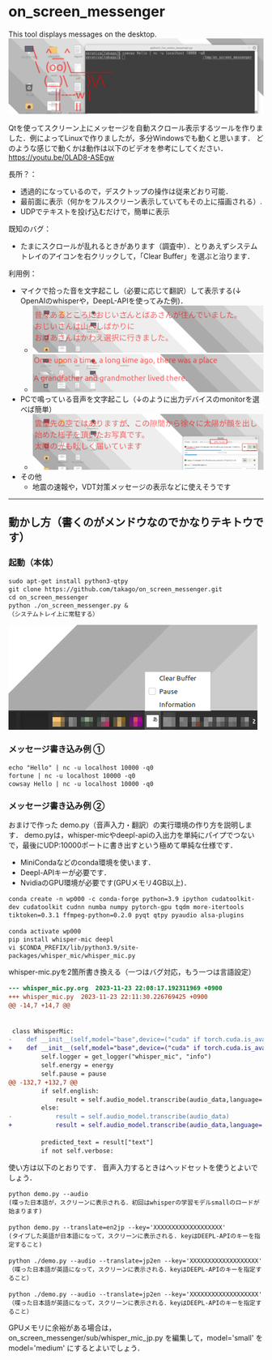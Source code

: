 # on_screen_messenger
This tool displays messages on the desktop.
   ![](https://github.com/takago/on_screen_messenger/blob/main/screenshots/screenshot03.png)
   
Qtを使ってスクリーン上にメッセージを自動スクロール表示するツールを作りました．例によってLinuxで作りましたが，多分Windowsでも動くと思います．
どのような感じで動くかは動作は以下のビデオを参考にしてください． https://youtu.be/0LAD8-ASEgw

長所？：
 - 透過的になっているので，デスクトップの操作は従来どおり可能．
 - 最前面に表示（何かをフルスクリーン表示していてもその上に描画される）.
 - UDPでテキストを投げ込むだけで，簡単に表示

既知のバグ：
 - たまにスクロールが乱れるときがあります（調査中）．とりあえずシステムトレイのアイコンを右クリックして，「Clear Buffer」を選ぶと治ります．

利用例：
 - マイクで拾った音を文字起こし（必要に応じて翻訳）して表示する(↓ OpenAIのwhisperや，DeepL-APIを使ってみた例)．
   - ![](https://github.com/takago/on_screen_messenger/blob/main/screenshots/screenshot00.png)
   - ![](https://github.com/takago/on_screen_messenger/blob/main/screenshots/screenshot01.png)
 - PCで鳴っている音声を文字起こし（↓のように出力デバイスのmonitorを選べば簡単）
   - ![](https://github.com/takago/on_screen_messenger/blob/main/screenshots/screenshot02.png)
 - その他
   - 地震の速報や，VDT対策メッセージの表示などに使えそうです
   
----
## 動かし方（書くのがメンドウなのでかなりテキトウです）
### 起動（本体）

```
sudo apt-get install python3-qtpy
git clone https://github.com/takago/on_screen_messenger.git
cd on_screen_messenger
python ./on_screen_messenger.py &
（システムトレイ上に常駐する）
```
   ![](https://github.com/takago/on_screen_messenger/blob/main/screenshots/screenshot04.png)
### メッセージ書き込み例 ①

```
echo "Hello" | nc -u localhost 10000 -q0
fortune | nc -u localhost 10000 -q0
cowsay Hello | nc -u localhost 10000 -q0
```

### メッセージ書き込み例 ② 
おまけで作った demo.py（音声入力・翻訳）の実行環境の作り方を説明します． demo.pyは，whisper-micやdeepl-apiの入出力を単純にパイプでつないで，最後にUDP:10000ポートに書き出すという極めて単純な仕様です．

 - MiniCondaなどのconda環境を使います．
 - Deepl-APIキーが必要です．
 - NvidiaのGPU環境が必要です(GPUメモリ4GB以上)．


```
conda create -n wp000 -c conda-forge python=3.9 ipython cudatoolkit-dev cudatoolkit cudnn numba numpy pytorch-gpu tqdm more-itertools tiktoken=0.3.1 ffmpeg-python=0.2.0 pyqt qtpy pyaudio alsa-plugins

conda activate wp000
pip install whisper-mic deepl
vi $CONDA_PREFIX/lib/python3.9/site-packages/whisper_mic/whisper_mic.py  
```
whisper-mic.pyを2箇所書き換える（一つはバグ対応，もう一つは言語設定）
```diff
--- whisper_mic.py.org	2023-11-23 22:08:17.192311969 +0900
+++ whisper_mic.py	2023-11-23 22:11:30.226769425 +0900
@@ -14,7 +14,7 @@
 
 
 class WhisperMic:
-    def __init__(self,model="base",device=("cuda" if torch.cuda.is_available() else "cpu"),english=False,verbose=False,energy=300,pause=2,dynamic_energy=False,save_file=False, model_root="~/.cache/whisper",mic_index=None):
+    def __init__(self,model="base",device=("cuda" if torch.cuda.is_available() else "cpu"),english=False,verbose=False,energy=300,pause=2,dynamic_energy=False,save_file=False, model_root=os.path.expanduser("~/.cache/whisper"),mic_index=None):
         self.logger = get_logger("whisper_mic", "info")
         self.energy = energy
         self.pause = pause
@@ -132,7 +132,7 @@
         if self.english:
             result = self.audio_model.transcribe(audio_data,language='english')
         else:
-            result = self.audio_model.transcribe(audio_data)
+            result = self.audio_model.transcribe(audio_data,language='japanese')
 
         predicted_text = result["text"]
         if not self.verbose:
```
使い方は以下のとおりです． 音声入力するときはヘッドセットを使うとよいでしょう．
```
python demo.py --audio
(喋った日本語が，スクリーンに表示される．初回はwhisperの学習モデルsmallのロードが始まります)

python demo.py --translate=en2jp --key='XXXXXXXXXXXXXXXXXXX'
(タイプした英語が日本語になって，スクリーンに表示される. keyはDEEPL-APIのキーを指定すること)

python ./demo.py --audio --translate=jp2en --key='XXXXXXXXXXXXXXXXXXX'
（喋った日本語が英語になって，スクリーンに表示される．keyはDEEPL-APIのキーを指定すること）

python ./demo.py --audio --translate=jp2en --key='XXXXXXXXXXXXXXXXXXX'
（喋った日本語が英語になって，スクリーンに表示される．keyはDEEPL-APIのキーを指定すること）
```

GPUメモリに余裕がある場合は， on_screen_messenger/sub/whisper_mic_jp.py を編集して，model='small' を model='medium' にするとよいでしょう．
